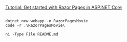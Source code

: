 [Tutorial: Get started with Razor Pages in ASP.NET Core](https://learn.microsoft.com/en-us/aspnet/core/tutorials/razor-pages/razor-pages-start)


```

dotnet new webapp -o RazorPagesMovie
code -r .\RazorPagesMovie\

ni -Type File README.md


```